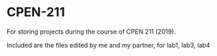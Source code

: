 # CPEN-211
For storing projects during the course of CPEN 211 (2019).

Included are the files edited by me and my partner, for lab1, lab3, lab4
